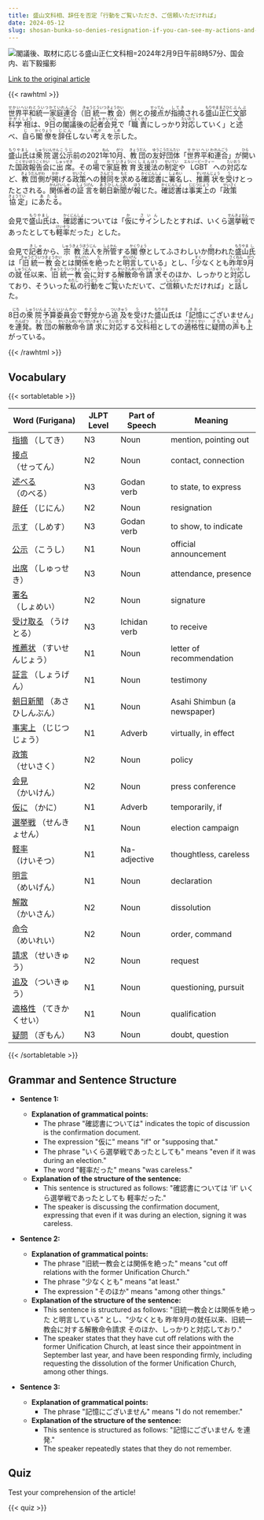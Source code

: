 ```yaml
---
title: 盛山文科相、辞任を否定「行動をご覧いただき、ご信頼いただければ」
date: 2024-05-12
slug: shosan-bunka-so-denies-resignation-if-you-can-see-my-actions-and-trust-me
---
```


![閣議後、取材に応じる盛山正仁文科相=2024年2月9日午前8時57分、国会内、岩下毅撮影](https://www.asahicom.jp/imgopt/img/e773764905/comm_L/AS20240209001420.jpg "閣議後、取材に応じる盛山正仁文科相=2024年2月9日午前8時57分、国会内、岩下毅撮影")

[Link to the original article](https://asahi.com/articles/ASS293JP1S29UTIL002.html?iref=pc_national_top__n)

{{< rawhtml >}}
<p><ruby>世界平和統一家庭連合<rt>せかいへいわとういつかていれんごう</rt></ruby>（<ruby>旧<rt>きゅう</rt></ruby><ruby>統一<rt>とういつ</rt></ruby><ruby>教会<rt>きょうかい</rt></ruby>）側との<ruby>接点<rt>せってん</rt></ruby>が<ruby>指摘<rt>してき</rt></ruby>される<ruby>盛山<rt>もりやま</rt><ruby>正仁<rt>まさひと</rt></ruby><ruby>文部<rt>ぶんぶ</rt><ruby>科学<rt>かがく</rt></ruby><ruby>相<rt>しょう</rt></ruby>は、9<ruby>日<rt>にち</rt></ruby>の<ruby>閣議<rt>かくぎ</rt></ruby>後の<ruby>記者会見<rt>きしゃかいけん</rt></ruby>で「<ruby>職責<rt>しょくせき</rt></ruby>にしっかり<ruby>対応<rt>たいおう</rt></ruby>していく」と<ruby>述<rt>の</rt></ruby>べ、<ruby>自<rt>じ</rt></ruby>ら<ruby>閣僚<rt>かくりょう</rt></ruby>を<ruby>辞任<rt>じにん</rt></ruby>しない<ruby>考<rt>かんが</rt></ruby>えを<ruby>示<rt>しめ</rt></ruby>した。</p>

<p><ruby>盛山氏<rt>もりやまし</rt></ruby>は<ruby>衆院選<rt>しゅういんせん</rt></ruby><ruby>公示<rt>こうじ</rt></ruby>前の2021<ruby>年<rt>ねん</rt></ruby>10<ruby>月<rt>がつ</rt></ruby>、<ruby>教団<rt>きょうだん</rt></ruby>の<ruby>友好団体<rt>ゆうこうだんたい</rt></ruby>「<ruby>世界<rt>せかい</rt></ruby><ruby>平和<rt>へいわ</rt></ruby><ruby>連合<rt>れんごう</rt></ruby>」が<ruby>開<rt>ひら</rt></ruby>いた<ruby>国政<rt>こくせい</rt></ruby><ruby>報告<rt>ほうこく</rt></ruby><ruby>会<rt>かい</rt></ruby>に<ruby>出席<rt>しゅっせき</rt></ruby>。その<ruby>場<rt>ば</rt></ruby>で<ruby>家庭<rt>かてい</rt><ruby>教育<rt>きょういく</rt></ruby><ruby>支援<rt>しえん</rt></ruby><ruby>法<rt>ほう</rt></ruby>の<ruby>制定<rt>せいてい</rt></ruby>や<ruby>LGBT<rt>エルジービーティー</rt></ruby>への<ruby>対応<rt>たいおう</rt></ruby>など、<ruby>教団<rt>きょうだん</rt></ruby><ruby>側<rt>がわ</rt></ruby>が<ruby>掲<rt>かか</rt></ruby>げる<ruby>政策<rt>せいさく</rt></ruby>への<ruby>賛同<rt>さんどう</rt></ruby>を<ruby>求<rt>もと</rt></ruby>める<ruby>確認<rt>かくにん</rt></ruby><ruby>書<rt>しょ</rt></ruby>に<ruby>署名<rt>しょめい</rt></ruby>し、<ruby>推薦<rt>すいせん</rt></ruby><ruby>状<rt>じょう</rt></ruby>を<ruby>受<rt>う</rt></ruby>けとったとされる。<ruby>関係者<rt>かんけいしゃ</rt></ruby>の<ruby>証言<rt>しょうげん</rt></ruby>を<ruby>朝日新聞<rt>あさひしんぶん</rt></ruby>が<ruby>報<rt>ほう</rt></ruby>じた。<ruby>確認<rt>かくにん</rt></ruby><ruby>書<rt>しょ</rt></ruby>は<ruby>事実上<rt>じじつじょう</rt></ruby>の「<ruby>政策<rt>せいさく</rt></ruby><ruby>協定<rt>きょうてい</rt></ruby>」に<ruby>あたる<rt>あたる</rt></ruby>。</p>

<p>会見で<ruby>盛山氏<rt>もりやまし</rt></ruby>は、<ruby>確認書<rt>かくにんしょ</rt></ruby>については「<ruby>仮<rt>か</rt></ruby>に<ruby>サイン<rt>さいん</rt></ruby>したとすれば、いくら<ruby>選挙戦<rt>せんきょせん</rt></ruby>であったとしても<ruby>軽率<rt>けいそつ</rt></ruby>だった」とした。</p>

<p>会見で<ruby>記者<rt>きしゃ</rt></ruby>から、<ruby>宗教<rt>しゅうきょう</rt></ruby><ruby>法人<rt>ほうじん</rt></ruby>を<ruby>所管<rt>しょかん</rt></ruby>する<ruby>閣僚<rt>かくりょう</rt></ruby>としてふさわしいか<ruby>問<rt>と</rt></ruby>われた<ruby>盛山<rt>もりやま</rt>氏<rt>し</rt></ruby>は「<ruby>旧<rt>きゅう</rt></ruby><ruby>統一<rt>とういつ</rt></ruby><ruby>教会<rt>きょうかい</rt></ruby>とは<ruby>関係<rt>かんけい</rt></ruby>を<ruby>絶<rt>た</rt></ruby>ったと<ruby>明言<rt>めいげん</rt></ruby>している」とし、「<ruby>少<rt>すく</rt></ruby>なくとも<ruby>昨年<rt>さくねん</rt></ruby>9<ruby>月<rt>がつ</rt></ruby>の<ruby>就任<rt>しゅうにん</rt></ruby>以来、<ruby>旧<rt>きゅう</rt></ruby><ruby>統一<rt>とういつ</rt></ruby><ruby>教会<rt>きょうかい</rt></ruby>に<ruby>対<rt>たい</rt></ruby>する<ruby>解散<rt>かいさん</rt></ruby><ruby>命令<rt>めいれい</rt></ruby><ruby>請求<rt>せいきゅう</rt></ruby>そのほか、しっかりと<ruby>対応<rt>たいおう</rt></ruby>しており、そういった<ruby>私<rt>わたし</rt></ruby>の<ruby>行動<rt>こうどう</rt></ruby>をご<ruby>覧<rt>らん</rt></ruby>いただいて、ご<ruby>信頼<rt>しんらい</rt></ruby>いただければ」と<ruby>話<rt>はな</rt></ruby>した。</p>

<p>8<ruby>日<rt>にち</rt></ruby>の<ruby>衆院<rt>しゅういん</rt></ruby><ruby>予算<rt>よさん</rt></ruby><ruby>委員会<rt>いいんかい</rt></ruby>で<ruby>野党<rt>やとう</rt></ruby>から<ruby>追及<rt>ついきゅう</rt></ruby>を<ruby>受<rt>う</rt></ruby>けた<ruby>盛山<rt>もりやま</rt></ruby>氏は「<ruby>記憶<rt>きおく</rt></ruby>にございません」を<ruby>連発<rt>れんぱつ</rt></ruby>。<ruby>教団<rt>きょうだん</rt></ruby>の<ruby>解散<rt>かいさん</rt></ruby><ruby>命令<rt>めいれい</rt></ruby><ruby>請求<rt>せいきゅう</rt></ruby>に<ruby>対応<rt>たいおう</rt></ruby>する<ruby>文科相<rt>もんかしょう</rt></ruby>としての<ruby>適格性<rt>てきかくせい</rt></ruby>に<ruby>疑問<rt>ぎもん</rt></ruby>の<ruby>声<rt>こえ</rt></ruby>も<ruby>上<rt>あ</rt></ruby>がっている。</p>
{{< /rawhtml >}}

## Vocabulary


{{< sortabletable >}}

| Word (Furigana) | JLPT Level | Part of Speech | Meaning |
|-----------------|------------|---------------|---------|
|[指摘](https://jisho.org/search/%E6%8C%87%E6%91%98) （してき）| N3 | Noun | mention, pointing out |
|[接点](https://jisho.org/search/%E6%8E%A5%E7%82%B9) （せってん）| N2 | Noun | contact, connection |
|[述べる](https://jisho.org/search/%E8%BF%B0%E3%81%B9%E3%82%8B) （のべる）| N3 | Godan verb | to state, to express |
|[辞任](https://jisho.org/search/%E8%BE%9E%E4%BB%BB) （じにん）| N2 | Noun | resignation |
|[示す](https://jisho.org/search/%E7%A4%BA%E3%81%99) （しめす）| N3 | Godan verb | to show, to indicate |
|[公示](https://jisho.org/search/%E5%85%AC%E7%A4%BA) （こうし）| N1 | Noun | official announcement |
|[出席](https://jisho.org/search/%E5%87%BA%E5%B8%AD) （しゅっせき）| N3 | Noun | attendance, presence |
|[署名](https://jisho.org/search/%E7%BD%B2%E5%90%8D) （しょめい）| N2 | Noun | signature |
|[受け取る](https://jisho.org/search/%E5%8F%97%E3%81%91%E5%8F%96%E3%82%8B) （うけとる）| N3 | Ichidan verb | to receive |
|[推薦状](https://jisho.org/search/%E6%8E%A8%E8%96%A6%E7%8A%B6) （すいせんじょう）| N1 | Noun | letter of recommendation |
|[証言](https://jisho.org/search/%E8%A8%BC%E8%A8%80) （しょうげん）| N1 | Noun | testimony |
|[朝日新聞](https://jisho.org/search/%E6%9C%9D%E6%97%A5%E6%96%B0%E8%81%9E) （あさひしんぶん）| N1 | Noun | Asahi Shimbun (a newspaper) |
|[事実上](https://jisho.org/search/%E4%BA%8B%E5%AE%9F%E4%B8%8A) （じじつじょう）| N1 | Adverb | virtually, in effect |
|[政策](https://jisho.org/search/%E6%94%BF%E7%AD%96) （せいさく）| N2 | Noun | policy |
|[会見](https://jisho.org/search/%E4%BC%9A%E8%A6%8B) （かいけん）| N2 | Noun | press conference |
|[仮に](https://jisho.org/search/%E4%BB%AE%E3%81%AB) （かに）| N1 | Adverb | temporarily, if |
|[選挙戦](https://jisho.org/search/%E9%81%B8%E6%8C%99%E6%88%A6) （せんきょせん）| N1 | Noun | election campaign |
|[軽率](https://jisho.org/search/%E8%BB%BD%E7%8E%87) （けいそつ）| N1 | Na-adjective | thoughtless, careless |
|[明言](https://jisho.org/search/%E6%98%8E%E8%A8%80) （めいげん）| N1 | Noun | declaration |
|[解散](https://jisho.org/search/%E8%A7%A3%E6%95%A3) （かいさん）| N2 | Noun | dissolution |
|[命令](https://jisho.org/search/%E5%91%BD%E4%BB%A4) （めいれい）| N2 | Noun | order, command |
|[請求](https://jisho.org/search/%E8%AB%8B%E6%B1%82) （せいきゅう）| N2 | Noun | request |
|[追及](https://jisho.org/search/%E8%BF%BD%E5%8F%8A) （ついきゅう）| N1 | Noun | questioning, pursuit |
|[適格性](https://jisho.org/search/%E9%81%A9%E6%A0%BC%E6%80%A7) （てきかくせい）| N1 | Noun | qualification |
|[疑問](https://jisho.org/search/%E7%96%91%E5%95%8F) （ぎもん）| N3 | Noun | doubt, question |

{{< /sortabletable >}}


## Grammar and Sentence Structure

- **Sentence 1:**
  - **Explanation of grammatical points:** 
    - The phrase "確認書については" indicates the topic of discussion is the confirmation document.
    - The expression "仮に" means "if" or "supposing that."
    - The phrase "いくら選挙戦であったとしても" means "even if it was during an election."
    - The word "軽率だった" means "was careless."
  - **Explanation of the structure of the sentence:**
    - This sentence is structured as follows: "確認書については 'if' いくら選挙戦であったとしても 軽率だった."
    - The speaker is discussing the confirmation document, expressing that even if it was during an election, signing it was careless.

- **Sentence 2:**
  - **Explanation of grammatical points:** 
    - The phrase "旧統一教会とは関係を絶った" means "cut off relations with the former Unification Church."
    - The phrase "少なくとも" means "at least."
    - The expression "そのほか" means "among other things."
  - **Explanation of the structure of the sentence:**
    - This sentence is structured as follows: "旧統一教会とは関係を絶った と明言している" とし、"少なくとも 昨年9月の就任以来、旧統一教会に対する解散命令請求 そのほか、しっかりと対応しており."
    - The speaker states that they have cut off relations with the former Unification Church, at least since their appointment in September last year, and have been responding firmly, including requesting the dissolution of the former Unification Church, among other things.

- **Sentence 3:**
  - **Explanation of grammatical points:** 
    - The phrase "記憶にございません" means "I do not remember."
  - **Explanation of the structure of the sentence:**
    - This sentence is structured as follows: "記憶にございません を連発."
    - The speaker repeatedly states that they do not remember.

## Quiz

Test your comprehension of the article!

{{< quiz >}}